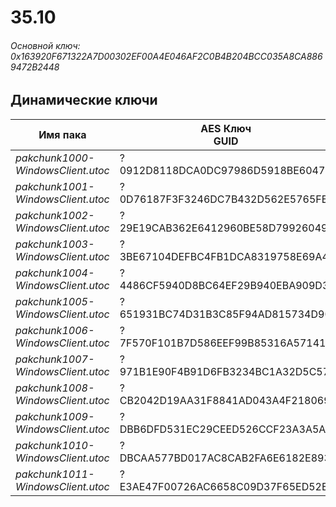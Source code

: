 # 35.10

###### Основной ключ: 0x163920F671322A7D00302EF00A4E046AF2C0B4B204BCC035A8CA8869472B2448

## Динамические ключи

| Имя пака                          | AES Ключ</br>GUID                                                                                       | HiRes Текстуры |
|-----------------------------------|---------------------------------------------------------------------------------------------------------|----------------|
| *pakchunk1000-WindowsClient.utoc* | ?</br>0912D8118DCA0DC97986D5918BE6047F 																  | ✔️             |
| *pakchunk1001-WindowsClient.utoc* | ?</br>0D76187F3F3246DC7B432D562E5765FB																  | ❌             |
| *pakchunk1002-WindowsClient.utoc* | ?</br>29E19CAB362E6412960BE58D79926049 																  | ❌             |
| *pakchunk1003-WindowsClient.utoc* | ?</br>3BE67104DEFBC4FB1DCA8319758E69A4 																  | ❌             |
| *pakchunk1004-WindowsClient.utoc* | ?</br>4486CF5940D8BC64EF29B940EBA909D3 																  | ✔️             |
| *pakchunk1005-WindowsClient.utoc* | ?</br>651931BC74D31B3C85F94AD815734D90 																  | ✔️             |
| *pakchunk1006-WindowsClient.utoc* | ?</br>7F570F101B7D586EEF99B85316A57141 																  | ❌             |
| *pakchunk1007-WindowsClient.utoc* | ?</br>971B1E90F4B91D6FB3234BC1A32D5C57 																  | ❌             |
| *pakchunk1008-WindowsClient.utoc* | ?</br>CB2042D19AA31F8841AD043A4F218069 																  | ❌             |
| *pakchunk1009-WindowsClient.utoc* | ?</br>DBB6DFD531EC29CEED526CCF23A3A5A2 																  | ✔️             |
| *pakchunk1010-WindowsClient.utoc* | ?</br>DBCAA577BD017AC8CAB2FA6E6182E893 																  | ✔️             |
| *pakchunk1011-WindowsClient.utoc* | ?</br>E3AE47F00726AC6658C09D37F65ED52E 																  | ❌             |
